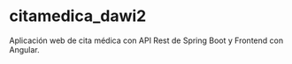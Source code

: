 # citamedica_dawi2
Aplicación web de cita médica con API Rest de Spring Boot y Frontend con Angular.
